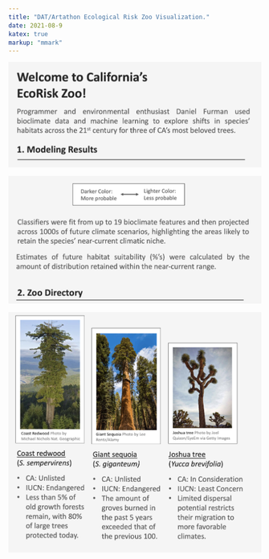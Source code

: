 ```yaml
---
title: "DAT/Artathon Ecological Risk Zoo Visualization."
date: 2021-08-9
katex: true
markup: "mmark"
---
```


<p align="center"> <img src="/research-outputs/datartathon/knitted-files/ecorisk-zoo-landscape-1.png"/> </p>
<p align="center"> <img src="/research-outputs/datartathon/knitted-files/ecorisk-zoo-landscape-4.png"/> </p>
<p align="center"> <img src="/research-outputs/datartathon/knitted-files/ecorisk-zoo-landscape-5.png"/> </p>


